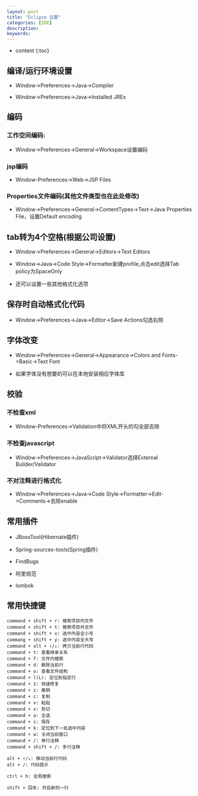 ```yaml
---
layout: post
title: "Eclipse 设置"
categories: [IDE]
description:
keywords:
---
```


* content
{:toc}

## 编译/运行环境设置

* Window->Preferences->Java->Compiler

* Window->Preferences->Java->Installed JREs

## 编码

### 工作空间编码:

* Window->Preferences->General->Workspace设置编码

### jsp编码

* Window-Preferences->Web->JSP Files

### Properties文件编码(其他文件类型也在此处修改)

* Window->Preferences->General->ContentTypes->Text->Java Properties File，设置Default encoding

## tab转为4个空格(根据公司设置)

* Window->Preferences->General->Editors->Text Editors

* Window->Java->Code Style->Formatter新建profile,点击edit选择Tab policy为SpaceOnly

* 还可以设置一些其他格式化选项

## 保存时自动格式化代码

* Window->Preferences->Java->Editor->Save Actions勾选右侧

## 字体改变

* Window->Preferences->General->Appearance->Colors and Fonts->Basic->Text Font
  
* 如果字体没有想要的可以在本地安装相应字体库

## 校验

### 不检查xml

* Window-Preferences->Validation中将XML开头的勾全部去除

### 不检查javascript

* Window->Preferences->JavaScript->Validator选择External Builder/Validator

### 不对注释进行格式化

* Window->Preferences->Java->Code Style->Formatter->Edit->Comments->去除enable

## 常用插件

* JBossTool(Hibernate插件)
  
* Spring-sources-tools(Spring插件)
  
* FindBugs

* 阿里规范

* lombok

## 常用快捷键

    command + shift + r: 搜索项目内文件
    command + shift + t: 搜索项目外文件
    command + shift + x: 选中内容全小写
    commang + shift + y: 选中内容全大写
    command + alt + ↑/↓: 拷贝当前行代码
    command + t: 查看继承关系
    command + f: 文件内搜索
    command + d: 删除当前行
    command + o: 查看文件结构
    command + l(L): 定位到指定行
    command + 1: 快速修复
    command + z: 撤销
    command + c: 复制
    command + v: 粘贴
    command + x: 剪切
    command + a: 全选
    command + s: 保存
    command + k: 定位到下一处选中内容
    command + w: 关闭当前窗口
    command + /: 单行注释
    command + shift + /: 多行注释
    
    alt + ↑/↓: 移动当前行代码
    alt + /: 代码提示
    
    ctrl + h: 全局搜索
    
    shift + 回车: 开启新的一行

